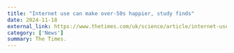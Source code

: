 ```yaml
---
title: "Internet use can make over-50s happier, study finds"
date: 2024-11-18
external_link: https://www.thetimes.com/uk/science/article/internet-use-linked-to-health-and-happiness-for-over-50s-62g352h2t
category: ['News']
summary: The Times.
---
```


<!--more-->
